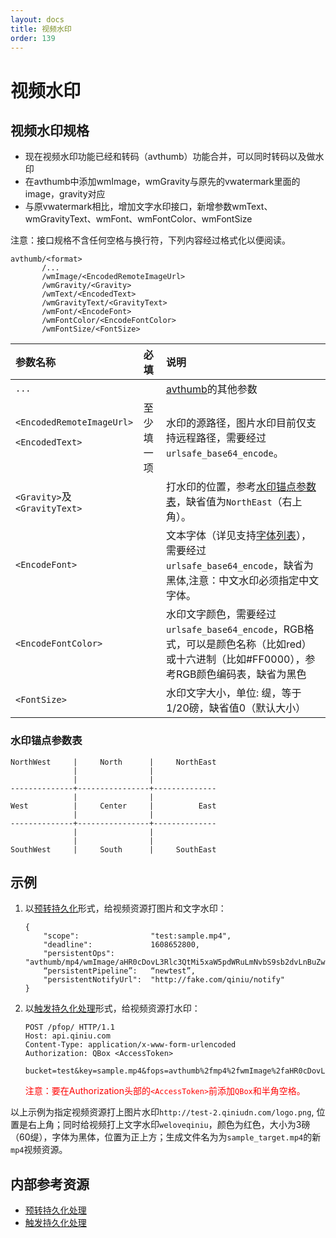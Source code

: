 ```yaml
---
layout: docs
title: 视频水印
order: 139
---
```

<a id="vwatermark"></a>
# 视频水印

<a id="vwatermark-spec"></a>
## 视频水印规格


* 现在视频水印功能已经和转码（avthumb）功能合并，可以同时转码以及做水印
* 在avthumb中添加wmImage，wmGravity与原先的vwatermark里面的image，gravity对应
* 与原vwatermark相比，增加文字水印接口，新增参数wmText、wmGravityText、wmFont、wmFontColor、wmFontSize


注意：接口规格不含任何空格与换行符，下列内容经过格式化以便阅读。  

```
avthumb/<format>
       /...
       /wmImage/<EncodedRemoteImageUrl>
       /wmGravity/<Gravity>
       /wmText/<EncodedText>
       /wmGravityText/<GravityText>
       /wmFont/<EncodeFont>
       /wmFontColor/<EncodeFontColor>
       /wmFontSize/<FontSize>
```

参数名称                   | 必填 | 说明
:------------------------- | :--- | :---------------------------------
`...`                      |      | [avthumb](http://developer.qiniu.com/docs/v6/api/reference/fop/av/avthumb.html)的其他参数 
`<EncodedRemoteImageUrl>`<p>`<EncodedText>` | 至少填一项  | 水印的源路径，图片水印目前仅支持远程路径，需要经过`urlsafe_base64_encode`。
`<Gravity>`及`<GravityText>`|      | 打水印的位置，参考[水印锚点参数表](#vwatermark-anchor-spec)，缺省值为`NorthEast`（右上角）。
`<EncodeFont>`         |      | 文本字体（详见支持[字体列表](http://kb.qiniu.com/support-fonts)），需要经过`urlsafe_base64_encode`，缺省为黑体,注意：中文水印必须指定中文字体。
`<EncodeFontColor>`    |      | 水印文字颜色，需要经过`urlsafe_base64_encode`，RGB格式，可以是颜色名称（比如red）或十六进制（比如#FF0000），参考RGB颜色编码表，缺省为黑色
`<FontSize>`     |      | 水印文字大小，单位: 缇，等于1/20磅，缺省值0（默认大小）

<a id="vwatermark-anchor-spec"></a>
### 水印锚点参数表

```
NorthWest     |     North      |     NorthEast
              |                |    
              |                |    
--------------+----------------+--------------
              |                |    
West          |     Center     |          East 
              |                |    
--------------+----------------+--------------
              |                |    
              |                |    
SouthWest     |     South      |     SouthEast
```

<a id="vwatermark-samples"></a>
## 示例

1. 以[预转持久化][persistentOpsHref]形式，给视频资源打图片和文字水印：  

	```
    {
        "scope":                "test:sample.mp4",
        "deadline":             1608652800,
        "persistentOps":        "avthumb/mp4/wmImage/aHR0cDovL3Rlc3QtMi5xaW5pdWRuLmNvbS9sb2dvLnBuZw==/wmText/d2Vsb3ZlcWluaXU=/wmFontColor/cmVk/wmFontSize/60/wmGravityText/North|saveas/dGVzdDpzYW1wbGVfdGFyZ2V0Lm1wNA==",
        “persistentPipeline”:   “newtest”,
        "persistentNotifyUrl":  "http://fake.com/qiniu/notify"
    }
	```

2. 以[触发持久化处理][pfopHref]形式，给视频资源打水印：  

	```
    POST /pfop/ HTTP/1.1
    Host: api.qiniu.com  
    Content-Type: application/x-www-form-urlencoded  
    Authorization: QBox <AccessToken>  
    
    bucket=test&key=sample.mp4&fops=avthumb%2fmp4%2fwmImage%2faHR0cDovL3Rlc3QtMi5xaW5pdWRuLmNvbS9sb2dvLnBuZw==%2fwmText%2fd2Vsb3ZlcWluaXU=%2fwmFontColor%2fcmVk%2fwmFontSize%2f60%2fwmGravityText%2fNorth%2csaveas%2fdGVzdDpzYW1wbGVfdGFyZ2V0Lm1wNA==&notifyURL=http%3A%2F%2Ffake.com%2Fqiniu%2Fnotify
	```

	<span style="color: red;">注意：要在Authorization头部的`<AccessToken>`前添加`QBox`和半角空格。</span>

以上示例为指定视频资源打上图片水印`http://test-2.qiniudn.com/logo.png`, 位置是右上角；同时给视频打上文字水印`weloveqiniu`，颜色为红色，大小为3磅（60缇），字体为黑体，位置为正上方；生成文件名为为`sample_target.mp4`的新`mp4`视频资源。

<a id="avthumb-internal-resources"></a>
## 内部参考资源

- [预转持久化处理][persistentOpsHref]
- [触发持久化处理][pfopHref]

[persistentOpsHref]:  http://developer.qiniu.com/docs/v6/api/reference/security/put-policy.html#put-policy-persistent-ops "预转持久化处理"
[pfopHref]:          http://developer.qiniu.com/docs/v6/api/reference/fop/pfop/pfop.html                                        "触发持久化处理"
[pfopNotificationHref]: http://developer.qiniu.com/docs/v6/api/reference/fop/pfop/pfop.html#pfop-notification                   "持久化处理结果通知"

